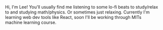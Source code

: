 Hi, I'm Lee! You'll usually find me listening to some lo-fi beats to study/relax to and studying math/physics. Or sometimes just relaxing.
Currently I'm learning web dev tools like React, soon I'll be working through MITs machine learning course.
